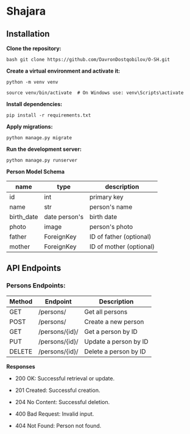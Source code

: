 # Shajara

## Installation

**Clone the repository:**

```
bash git clone https://github.com/DavronDostqobilov/O-SH.git
```

**Create a virtual environment and activate it:**

```
python -m venv venv
```
```
source venv/bin/activate  # On Windows use: venv\Scripts\activate
```

**Install dependencies:**
```
pip install -r requirements.txt
```
**Apply migrations:**
```
python manage.py migrate
```
**Run the development server:**
```
python manage.py runserver
```

**Person Model Schema**

|name |type |description|
|-----|------|----------|
|id   |int   | primary key|
|name | str  |person's name|
|birth_date | date person's |birth date|
|photo | image | person's photo|
|father| ForeignKey| ID of father (optional)|
|mother| ForeignKey| ID of mother (optional)|
## API Endpoints

### Persons Endpoints:

|Method | Endpoint | Description |
|-------|----------|-------------|
|GET    |/persons/ | Get all persons |
|POST   |/persons/ | Create a new person|
|GET    |/persons/{id}/| Get a person by ID|
|PUT    |/persons/{id}/| Update a person by ID|
|DELETE |/persons/{id}/| Delete a person by ID|

**Responses**

- 200 OK: Successful retrieval or update.

- 201 Created: Successful creation.

- 204 No Content: Successful deletion.

- 400 Bad Request: Invalid input.

- 404 Not Found: Person not found.
